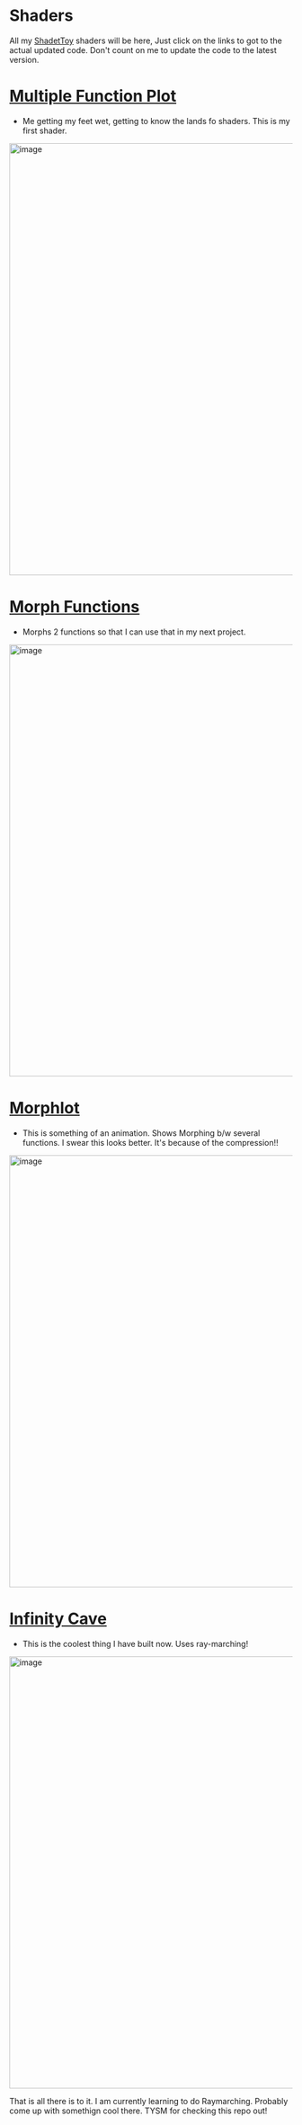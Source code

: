 # Shaders

All my [ShadetToy](shadertoy.com) shaders will be here, Just click on the links to got to the actual updated code. Don't count on me to update the code to the latest version.

# [Multiple Function Plot](https://www.shadertoy.com/view/3cSBDh) 
- Me getting my feet wet, getting to know the lands fo shaders. This is my first shader.
<img width="1366" height="768" alt="image" src="https://github.com/user-attachments/assets/b12bebe1-40d4-4c83-9a7d-ac34c026d1b4" />

# [Morph Functions](https://www.shadertoy.com/view/wf2Bz3)
- Morphs 2 functions so that I can use that in my next project.
<img width="1366" height="768" alt="image" src="https://github.com/user-attachments/assets/59bf3f3c-0a66-4dba-8a37-ccaf8f962075" />

# [Morphlot](https://www.shadertoy.com/view/WcjBWD)
- This is something of an animation. Shows Morphing b/w several functions. I swear this looks better. It's because of the compression!!
<img width="1366" height="768" alt="image" src="https://github.com/user-attachments/assets/54f91ecc-5897-40b9-88cb-6d16794d9ebe" />


# [Infinity Cave](https://www.shadertoy.com/view/WfSBWc)
- This is the coolest thing I have built now. Uses ray-marching!
<img width="1366" height="768" alt="image" src="https://github.com/user-attachments/assets/fc245893-fef1-4e9c-9faa-4bc7c81d762a" />

That is all there is to it. I am currently learning to do Raymarching. Probably come up with somethign cool there. TYSM for checking this repo out!
